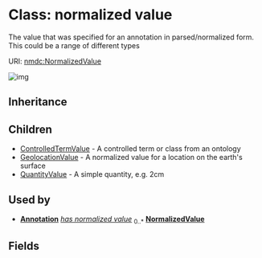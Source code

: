 # Class: normalized value


The value that was specified for an annotation in parsed/normalized form. This could be a range of different types

URI: [nmdc:NormalizedValue](https://microbiomedata/meta/NormalizedValue)

![img](http://yuml.me/diagram/nofunky;dir:TB/class/\[Annotation]++-%20has%20normalized%20value%200..*>\[NormalizedValue],%20\[NormalizedValue]^-\[QuantityValue],%20\[NormalizedValue]^-\[GeolocationValue],%20\[NormalizedValue]^-\[ControlledTermValue])
## Inheritance

## Children

 * [ControlledTermValue](ControlledTermValue.md) - A controlled term or class from an ontology
 * [GeolocationValue](GeolocationValue.md) - A normalized value for a location on the earth's surface
 * [QuantityValue](QuantityValue.md) - A simple quantity, e.g. 2cm
## Used by

 *  **[Annotation](Annotation.md)** *[has normalized value](has_normalized_value.md)*  <sub>0..*</sub>  **[NormalizedValue](NormalizedValue.md)**
## Fields

